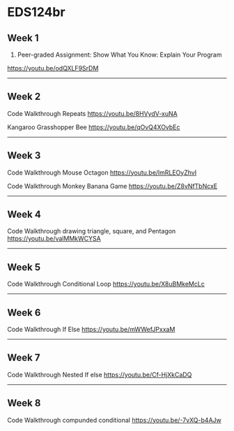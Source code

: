# EDS124br
## Week 1
1. Peer-graded Assignment: Show What You Know: Explain Your Program

https://youtu.be/odQXLF9SrDM

---
## Week 2
Code Walkthrough Repeats
https://youtu.be/8HVydV-xuNA

Kangaroo Grasshopper Bee
https://youtu.be/qOvQ4XOvbEc

---
## Week 3
Code Walkthrough Mouse Octagon
https://youtu.be/lmRLEOyZhvI

Code Walkthrough Monkey Banana Game
https://youtu.be/Z8vNfTbNcxE


---
## Week 4
Code Walkthrough drawing triangle, square, and Pentagon
https://youtu.be/valMMkWCYSA

---
## Week 5
Code Walkthrough Conditional Loop
https://youtu.be/X8uBMkeMcLc


---
## Week 6
Code Walkthrough If Else
https://youtu.be/mWWefJPxxaM


---
## Week 7
Code Walkthrough Nested If else
https://youtu.be/Cf-HjXkCaDQ

---
## Week 8
Code Walkthrough compunded conditional
https://youtu.be/-7vXQ-b4AJw
